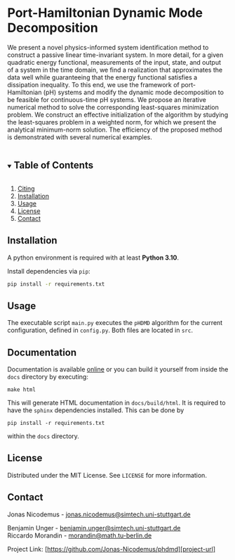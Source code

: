 <!-- PROJECT SHIELDS -->
<!-- [![arXiv][arxiv-shield]][arxiv-url] -->
<!-- [![DOI][doi-shield]][doi-url] -->
<!-- [![MIT License][license-shield]][license-url] -->
<!-- [![LinkedIn][linkedin-shield]][linkedin-url] -->

# Port-Hamiltonian Dynamic Mode Decomposition

We present a novel physics-informed system identification method to construct a passive linear time-invariant system. In more detail, for a given quadratic energy functional, measurements of the input, state, and output of a system in the time domain, we find a realization that approximates the data well while guaranteeing that the energy functional satisfies a dissipation inequality. To this end, we use the framework of port-Hamiltonian (pH) systems and modify the dynamic mode decomposition to be feasible for continuous-time pH systems. We propose an iterative numerical method to solve the corresponding least-squares minimization problem. We construct an effective initialization of the algorithm by studying the least-squares problem in a weighted norm, for which we present the analytical minimum-norm solution. The efficiency of the proposed method is demonstrated with several numerical examples.

<!-- TABLE OF CONTENTS -->
<details open="open">
  <summary><h2 style="display: inline-block">Table of Contents</h2></summary>
  <ol>
    <li>
      <a href="#citing">Citing</a>
    </li>
    <li>
      <a href="#installation">Installation</a>
    </li>
    <li><a href="#usage">Usage</a></li>
    <li><a href="#license">License</a></li>
    <li><a href="#contact">Contact</a></li>
  </ol>
</details>

<!-- ## Citing
If you use this project for academic work, please consider citing our
[publication][arxiv-url]:

    R. Morandin, J. Nicodemus, and B. Unger
    Port-Hamiltonian Dynamic Mode Decomposition
    ArXiv e-print TODO, 2022. -->

## Installation
A python environment is required with at least **Python 3.10**.

Install dependencies via `pip`:
   ```sh
   pip install -r requirements.txt
   ```

<!-- USAGE EXAMPLES -->
## Usage

The executable script `main.py` executes the `pHDMD` algorithm for the current configuration, defined in `config.py`. Both files are located in `src`.

<!-- USAGE EXAMPLES -->
## Documentation

Documentation is available [online][docs-url]
or you can build it yourself from inside the `docs` directory
by executing:

    make html

This will generate HTML documentation in `docs/build/html`.
It is required to have the `sphinx` dependencies installed. This can be done by
   
    pip install -r requirements.txt
   
within the `docs` directory.


<!-- LICENSE -->
## License

Distributed under the MIT License. See `LICENSE` for more information.

<!-- CONTACT -->
## Contact
Jonas Nicodemus - jonas.nicodemus@simtech.uni-stuttgart.de

Benjamin Unger - benjamin.unger@simtech.uni-stuttgart.de\
Riccardo Morandin - morandin@math.tu-berlin.de 

Project Link: [https://github.com/Jonas-Nicodemus/phdmd][project-url]

[license-shield]: https://img.shields.io/github/license/Jonas-Nicodemus/phdmd.svg?style=for-the-badge
[license-url]: https://github.com/Jonas-Nicodemus/phdmd/blob/main/LICENSE
[linkedin-shield]: https://img.shields.io/badge/-LinkedIn-black.svg?style=for-the-badge&logo=linkedin&colorB=555
[linkedin-url]: https://linkedin.com/in/jonas-nicodemus-a34931209/
[doi-shield]: https://img.shields.io/badge/DOI-10.5281%20%2F%20zenodo.5520662-blue.svg?style=for-the-badge
[doi-url]: https://zenodo.org/badge/latestdoi/409099116
[arxiv-shield]: https://img.shields.io/badge/arXiv-2109.10793-b31b1b.svg?style=for-the-badge
[arxiv-url]: https://arxiv.org/abs/2109.10793
[project-url]:https://github.com/Jonas-Nicodemus/phdmd
[docs-url]:https://jonas-nicodemus.github.io/phdmd/
